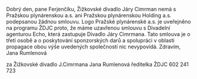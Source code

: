 Dobrý den, pane Ferjenčíku,
Žižkovské divadlo Járy Cimrman nemá s Pražskou plynárenskou a.s. ani Pražskou plynárenskou Holding a.s. podepsanou žádnou smlouvu.
Logo Pražské plynárenské a.s. je uveřejněno na programu ŽDJC proto, že máme uzavřenou smlouvu s Divadelní agenturou Echo, která zastupuje Divadlo Járy Cimrmana. Tato smlouva je o třetí osobě a o poskytování sponzorských darů a spolupráci v oblasti propagace obou výše uvedených společností nic nevypovídá.
Zdravím,
Jana Rumlenová
 
za Žižkovské divadlo J.Cimrmana
Jana Rumlenová
ředitelka ŽDJC
602 241 723
